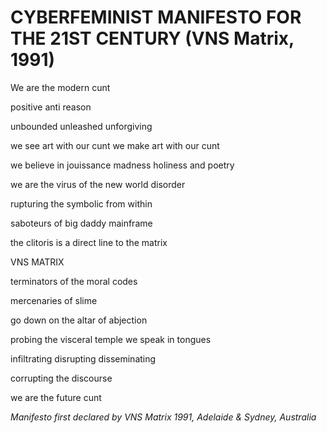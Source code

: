 CYBERFEMINIST MANIFESTO FOR THE 21ST CENTURY (VNS Matrix, 1991)
===============================================================

We are the modern cunt

positive anti reason

unbounded unleashed unforgiving

we see art with our cunt we make art with our cunt

we believe in jouissance madness holiness and poetry

we are the virus of the new world disorder

rupturing the symbolic from within

saboteurs of big daddy mainframe

the clitoris is a direct line to the matrix

VNS MATRIX

terminators of the moral codes

mercenaries of slime

go down on the altar of abjection

probing the visceral temple we speak in tongues

infiltrating disrupting disseminating

corrupting the discourse

we are the future cunt

*Manifesto first declared by VNS Matrix 1991, Adelaide & Sydney,
Australia*
